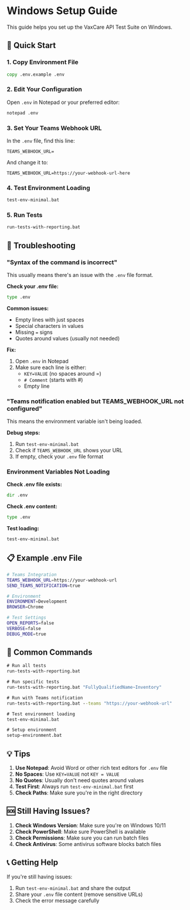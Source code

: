 # Windows Setup Guide

This guide helps you set up the VaxCare API Test Suite on Windows.

## 🚀 Quick Start

### 1. Copy Environment File
```cmd
copy .env.example .env
```

### 2. Edit Your Configuration
Open `.env` in Notepad or your preferred editor:
```cmd
notepad .env
```

### 3. Set Your Teams Webhook URL
In the `.env` file, find this line:
```
TEAMS_WEBHOOK_URL=
```
And change it to:
```
TEAMS_WEBHOOK_URL=https://your-webhook-url-here
```

### 4. Test Environment Loading
```cmd
test-env-minimal.bat
```

### 5. Run Tests
```cmd
run-tests-with-reporting.bat
```

## 🔧 Troubleshooting

### "Syntax of the command is incorrect"
This usually means there's an issue with the `.env` file format.

**Check your .env file:**
```cmd
type .env
```

**Common issues:**
- Empty lines with just spaces
- Special characters in values
- Missing `=` signs
- Quotes around values (usually not needed)

**Fix:**
1. Open `.env` in Notepad
2. Make sure each line is either:
   - `KEY=VALUE` (no spaces around =)
   - `# Comment` (starts with #)
   - Empty line

### "Teams notification enabled but TEAMS_WEBHOOK_URL not configured"
This means the environment variable isn't being loaded.

**Debug steps:**
1. Run `test-env-minimal.bat`
2. Check if `TEAMS_WEBHOOK_URL` shows your URL
3. If empty, check your `.env` file format

### Environment Variables Not Loading
**Check .env file exists:**
```cmd
dir .env
```

**Check .env content:**
```cmd
type .env
```

**Test loading:**
```cmd
test-env-minimal.bat
```

## 📋 Example .env File

```bash
# Teams Integration
TEAMS_WEBHOOK_URL=https://your-webhook-url
SEND_TEAMS_NOTIFICATION=true

# Environment
ENVIRONMENT=Development
BROWSER=Chrome

# Test Settings
OPEN_REPORTS=false
VERBOSE=false
DEBUG_MODE=true
```

## 🎯 Common Commands

```cmd
# Run all tests
run-tests-with-reporting.bat

# Run specific tests
run-tests-with-reporting.bat "FullyQualifiedName~Inventory"

# Run with Teams notification
run-tests-with-reporting.bat --teams "https://your-webhook-url"

# Test environment loading
test-env-minimal.bat

# Setup environment
setup-environment.bat
```

## 💡 Tips

1. **Use Notepad**: Avoid Word or other rich text editors for `.env` file
2. **No Spaces**: Use `KEY=VALUE` not `KEY = VALUE`
3. **No Quotes**: Usually don't need quotes around values
4. **Test First**: Always run `test-env-minimal.bat` first
5. **Check Paths**: Make sure you're in the right directory

## 🆘 Still Having Issues?

1. **Check Windows Version**: Make sure you're on Windows 10/11
2. **Check PowerShell**: Make sure PowerShell is available
3. **Check Permissions**: Make sure you can run batch files
4. **Check Antivirus**: Some antivirus software blocks batch files

## 📞 Getting Help

If you're still having issues:
1. Run `test-env-minimal.bat` and share the output
2. Share your `.env` file content (remove sensitive URLs)
3. Check the error message carefully

